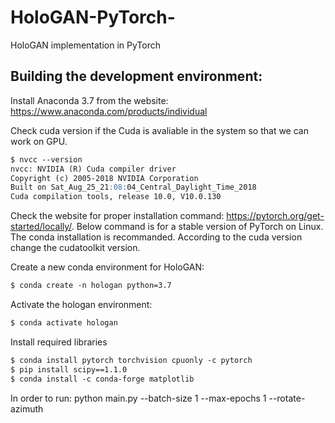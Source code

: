 # HoloGAN-PyTorch-
HoloGAN implementation in PyTorch

## Building the development environment:
Install Anaconda 3.7 from the website: https://www.anaconda.com/products/individual

Check cuda version if the Cuda is avaliable in the system so that we can work on GPU.
```markdown  
$ nvcc --version
nvcc: NVIDIA (R) Cuda compiler driver
Copyright (c) 2005-2018 NVIDIA Corporation
Built on Sat_Aug_25_21:08:04_Central_Daylight_Time_2018
Cuda compilation tools, release 10.0, V10.0.130
```
Check the website for proper installation command: https://pytorch.org/get-started/locally/. Below command is for a stable version of PyTorch on Linux. The conda installation is recommanded. According to the cuda version change the cudatoolkit version.


Create a new conda environment for HoloGAN:
```markdown  
$ conda create -n hologan python=3.7
```

Activate the hologan environment:
```markdown  
$ conda activate hologan
```

Install required libraries
```markdown  
$ conda install pytorch torchvision cpuonly -c pytorch
$ pip install scipy==1.1.0
$ conda install -c conda-forge matplotlib
```

In order to run:
python main.py --batch-size 1 --max-epochs 1 --rotate-azimuth
